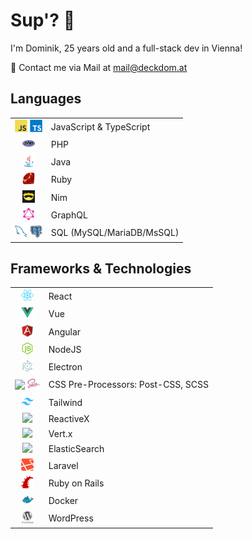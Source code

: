 # Sup'? :metal: 

I'm Dominik, 25 years old and a full-stack dev in Vienna!

:speech_balloon: Contact me via Mail at mail@deckdom.at

## Languages

<table>
  <tr>
    <td align="center"><img height="20" src="https://raw.githubusercontent.com/devicons/devicon/master/icons/javascript/javascript-original.svg"> <img height="20" src="https://raw.githubusercontent.com/devicons/devicon/master/icons/typescript/typescript-original.svg"></td>
    <td>JavaScript & TypeScript</td>
  </tr>
  <tr>
    <td align="center"><img height="20" src="https://raw.githubusercontent.com/devicons/devicon/master/icons/php/php-original.svg"></td>
    <td>PHP</td>
  </tr>
  <tr>
    <td align="center"><img height="20" src="https://raw.githubusercontent.com/devicons/devicon/master/icons/java/java-original.svg"></td>
    <td>Java</td>
  </tr>
    <tr>
    <td align="center"><img height="20" src="https://raw.githubusercontent.com/devicons/devicon/master/icons/ruby/ruby-original.svg"></td>
    <td>Ruby</td>
  </tr>
  <tr>
    <td align="center"><img height="20" src="https://raw.githubusercontent.com/github/explore/80688e429a7d4ef2fca1e82350fe8e3517d3494d/topics/nim/nim.png"></td>
    <td>Nim</td>
  </tr>
  <tr>
    <td align="center"><img height="20" src="https://raw.githubusercontent.com/devicons/devicon/master/icons/graphql/graphql-plain.svg"></td>
    <td>GraphQL</td>
  </tr>
  <tr>
    <td align="center"><img height="20" src="https://raw.githubusercontent.com/devicons/devicon/master/icons/mysql/mysql-original.svg">
    <img height="20" src="https://raw.githubusercontent.com/devicons/devicon/master/icons/postgresql/postgresql-original.svg"></td>
    <td>SQL (MySQL/MariaDB/MsSQL)</td>
  </tr>
 </table>

## Frameworks & Technologies

<table>
  <tr>
    <td align="center"><img height="20" src="https://raw.githubusercontent.com/devicons/devicon/master/icons/react/react-original.svg"></td>
    <td>React</td>
  </tr>
  <tr>
    <td align="center"><img height="20" src="https://raw.githubusercontent.com/devicons/devicon/master/icons/vuejs/vuejs-original.svg"></td>
    <td>Vue</td>
  </tr>
  <tr>
    <td align="center"><img height="20" src="https://raw.githubusercontent.com/devicons/devicon/master/icons/angularjs/angularjs-original.svg"></td>
    <td>Angular</td>
  </tr>
  <tr>
    <td align="center"><img height="20" src="https://raw.githubusercontent.com/devicons/devicon/master/icons/nodejs/nodejs-original.svg"></td>
    <td>NodeJS</td>
  </tr>
  <tr>
    <td align="center"><img height="20" src="https://raw.githubusercontent.com/devicons/devicon/master/icons/electron/electron-original.svg"></td>
    <td>Electron</td>
  </tr>
  <tr>
    <td align="center">
      <img height="20" src="https://refactoringui.nyc3.cdn.digitaloceanspaces.com/tailwind-logo.svg">
      <img height="20" src="https://raw.githubusercontent.com/devicons/devicon/master/icons/sass/sass-original.svg">
    </td>
    <td>CSS Pre-Processors: Post-CSS, SCSS
  </tr>
  <tr>
     <td align="center"><img height="20" src="https://raw.githubusercontent.com/devicons/devicon/master/icons/tailwindcss/tailwindcss-plain.svg"></td>
    <td>Tailwind</td>
  </tr>
  <tr>
    <td align="center"><img height="20" src="http://reactivex.io/assets/Rx_Icon.png"></td>
    <td>ReactiveX</td>
  </tr>
  <tr>
    <td align="center"><img height="20" src="https://vertx.io/assets/favicons/vertx-favicon-7/favicon-32x32.png"></td>
    <td>Vert.x</td>
  </tr>
  <tr>
    <td align="center"><img height="20" src="https://static-www.elastic.co/v3/assets/bltefdd0b53724fa2ce/blt36f2da8d650732a0/5d0823c3d8ff351753cbc99f/logo-elasticsearch-32-color.svg"></td>
    <td>ElasticSearch</td>
  </tr>
  <tr>
    <td align="center"><img height="20" src="https://raw.githubusercontent.com/devicons/devicon/master/icons/laravel/laravel-plain.svg"></td>
    <td>Laravel</td>
  </tr>
  <tr>
    <td align="center"><img height="20" src="https://raw.githubusercontent.com/devicons/devicon/master/icons/rails/rails-plain.svg"></td>
    <td>Ruby on Rails</td>
  </tr>
  <tr>
    <td align="center"><img height="20" src="https://raw.githubusercontent.com/devicons/devicon/master/icons/docker/docker-original.svg"></td>
    <td>Docker</td>
  </tr>
  <tr>
    <td align="center"><img height="20" src="https://raw.githubusercontent.com/devicons/devicon/master/icons/wordpress/wordpress-original.svg"></td>
    <td>WordPress</td>
  </tr>
</table>

